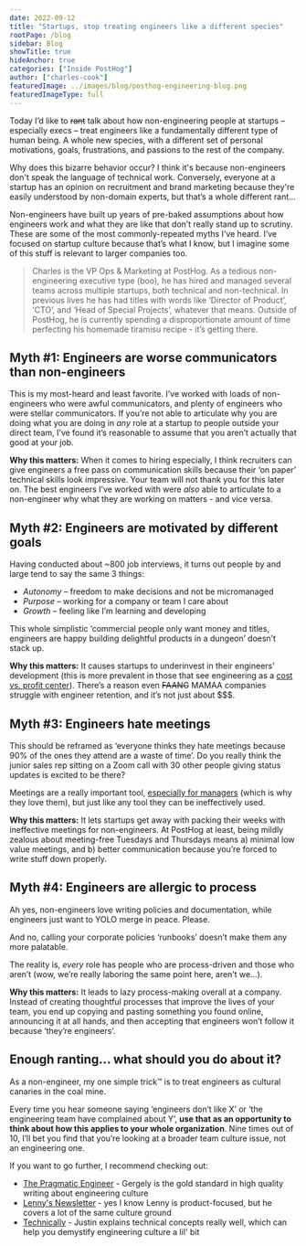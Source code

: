 ```yaml
---
date: 2022-09-12
title: "Startups, stop treating engineers like a different species"
rootPage: /blog
sidebar: Blog
showTitle: true
hideAnchor: true
categories: ["Inside PostHog"]
author: ["charles-cook"]
featuredImage: ../images/blog/posthog-engineering-blog.png
featuredImageType: full
---
```


Today I’d like to ~~rant~~ talk about how non-engineering people at startups – especially execs – treat engineers like a fundamentally different type of human being. A whole new species, with a different set of personal motivations, goals, frustrations, and passions to the rest of the company.

Why does this bizarre behavior occur? I think it's because non-engineers don't speak the language of technical work. Conversely, everyone at a startup has an opinion on recruitment and brand marketing because they're easily understood by non-domain experts, but that’s a whole different rant...

Non-engineers have built up years of pre-baked assumptions about how engineers work and what they are like that don’t really stand up to scrutiny. These are some of the most commonly-repeated myths I’ve heard. I’ve focused on startup culture because that’s what I know, but I imagine some of this stuff is relevant to larger companies too. 

> Charles is the VP Ops & Marketing at PostHog. As a tedious non-engineering executive type (boo), he has hired and managed several teams across multiple startups, both technical and non-technical. In previous lives he has had titles with words like ‘Director of Product’, ‘CTO’, and ‘Head of Special Projects’, whatever that means. Outside of PostHog, he is currently spending a disproportionate amount of time perfecting his homemade tiramisu recipe - it’s getting there. 

## Myth #1: Engineers are worse communicators than non-engineers

This is my most-heard and least favorite. I’ve worked with loads of non-engineers who were awful communicators, and plenty of engineers who were stellar communicators. If you’re not able to articulate why you are doing what you are doing in _any_ role at a startup to people outside your direct team, I’ve found it’s reasonable to assume that you aren’t actually that good at your job. 

**Why this matters:** When it comes to hiring especially, I think recruiters can give engineers a free pass on communication skills because their ‘on paper’ technical skills look impressive. Your team will not thank you for this later on. The best engineers I’ve worked with were _also_ able to articulate to a non-engineer why what they are working on matters - and vice versa. 

## Myth #2: Engineers are motivated by different goals 

Having conducted about ~800 job interviews, it turns out people by and large tend to say the same 3 things:

- _Autonomy_ – freedom to make decisions and not be micromanaged
- _Purpose_ – working for a company or team I care about
- _Growth_ – feeling like I’m learning and developing

This whole simplistic ‘commercial people only want money and titles, engineers are happy building delightful products in a dungeon’ doesn’t stack up. 

**Why this matters:** It causes startups to underinvest in their engineers’ development (this is more prevalent in those that see engineering as a [cost vs. profit center](https://newsletter.pragmaticengineer.com/p/profit-centers-cost-centers)). There’s a reason even ~~FAANG~~ MAMAA companies struggle with engineer retention, and it’s not just about $$$. 

## Myth #3: Engineers hate meetings

This should be reframed as ‘everyone thinks they hate meetings because 90% of the ones they attend are a waste of time’. Do you really think the junior sales rep sitting on a Zoom call with 30 other people giving status updates is excited to be there?

Meetings are a really important tool, [especially for managers](https://www.goodreads.com/book/show/324750.High_Output_Management) (which is why they love them), but just like any tool they can be ineffectively used. 

**Why this matters:** It lets startups get away with packing their weeks with ineffective meetings for non-engineers. At PostHog at least, being mildly zealous about meeting-free Tuesdays and Thursdays means a) minimal low value meetings, and b) better communication because you’re forced to write stuff down properly. 

## Myth #4: Engineers are allergic to process

Ah yes, non-engineers love writing policies and documentation, while engineers just want to YOLO merge in peace. Please. 

And no, calling your corporate policies ‘runbooks’ doesn’t make them any more palatable. 

The reality is, _every_ role has people who are process-driven and those who aren’t (wow, we’re really laboring the same point here, aren’t we…).

**Why this matters:** It leads to lazy process-making overall at a company. Instead of creating thoughtful processes that improve the lives of your team, you end up copying and pasting something you found online, announcing it at all hands, and then accepting that engineers won’t follow it because ‘they’re engineers’. 

## Enough ranting... what should you do about it?

As a non-engineer, my one simple trick™ is to treat engineers as cultural canaries in the coal mine. 

Every time you hear someone saying ‘engineers don’t like X’ or ‘the engineering team have complained about Y’, **use that as an opportunity to think about how this applies to your whole organization**. Nine times out of 10, I’ll bet you find that you’re looking at a broader team culture issue, not an engineering one. 

If you want to go further, I recommend checking out:

- [The Pragmatic Engineer](https://newsletter.pragmaticengineer.com/) - Gergely is the gold standard in high quality writing about engineering culture
- [Lenny's Newsletter](https://www.lennysnewsletter.com/) - yes I know Lenny is product-focused, but he covers a lot of the same culture ground
- [Technically](https://technically.substack.com/) - Justin explains technical concepts really well, which can help you demystify engineering culture a lil' bit
